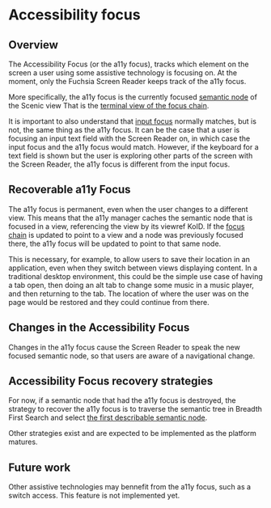 # Accessibility focus

## Overview

The Accessibility Focus (or the a11y focus), tracks which element on the screen a user using some assistive technology is focusing on. At the moment, only the Fuchsia Screen Reader keeps track of the a11y focus.

More specifically, the a11y focus is the currently focused [semantic node][semantics] of the Scenic view That is the [terminal view of the focus chain][focus-chain].

It is important to also understand that [input focus][input-focus] normally matches, but is not, the same thing as the a11y focus. It can be the case that a user is focusing an input text field with the Screen Reader on, in which case the input focus and the a11y focus would match. However, if the keyboard for a text field is shown but the user is exploring other parts of the screen with the Screen Reader, the a11y focus is different from the input focus.

## Recoverable a11y Focus

The a11y focus is permanent, even when the user changes to a different view. This means that the a11y manager  caches the semantic node that is focused in a view, referencing the view by its viewref KoID. If the [focus chain][focus-chain] is updated to point to a view and a node was previously focused there, the a11y focus will be updated to point to that same node.

This is necessary, for example, to allow users to save their location in an application, even when they switch between views displaying content. In a traditional desktop environment, this could be the simple use case of having a tab open, then doing an alt tab to change some music in a music player, and then returning to the tab. The location of where the user was on the page would be restored and they could continue from there.

## Changes in the Accessibility Focus

Changes in the a11y focus cause the Screen Reader to speak the new focused semantic node, so that users are aware of a navigational change.

## Accessibility Focus recovery strategies

For now, if a semantic node that had the a11y focus is destroyed, the strategy to recover the a11y focus is to traverse the semantic tree in Breadth First Search and select [the first describable semantic node][describable-nodes].

Other strategies exist and are expected to be implemented as the platform matures.

## Future work

Other assistive technologies may bennefit from the a11y focus, such as a switch access. This feature is not implemented yet.

[semantics]: concepts/accessibility/semantics.md
[focus-chain]: development/graphics/scenic/concepts/focus_chain.md
[input-focus]: https://bugs.fuchsia.dev/p/fuchsia/issues/detail?id=95672
[describable-nodes]: https://bugs.fuchsia.dev/p/fuchsia/issues/detail?id=96257
